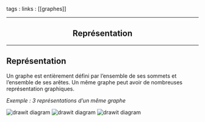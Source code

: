 tags : 
links : [[graphes]]

****

<h2 style="text-align: center;"> Représentation </h2>

****


## Représentation

Un graphe est entièrement défini par l’ensemble de ses sommets et l’ensemble de ses arêtes. Un même graphe peut avoir de nombreuses représentation graphiques.

*Exemple : 3 représentations d’un même graphe*

![](https://info.blaisepascal.fr/wp-content/uploads/2021/01/drawit-diagram-117.png "drawit diagram") ![](https://info.blaisepascal.fr/wp-content/uploads/2021/01/drawit-diagram-118.png "drawit diagram") ![](https://info.blaisepascal.fr/wp-content/uploads/2021/01/drawit-diagram-119.png "drawit diagram")

